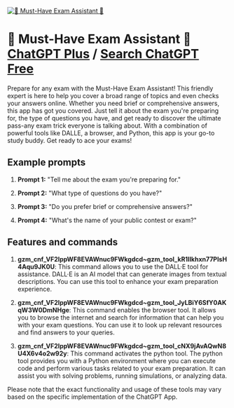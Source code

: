 
[![🚨 Must-Have Exam Assistant 🚨](https://files.oaiusercontent.com/file-ChUXxrca2cPMyMRWnT80RMk0?se=2123-10-22T23%3A44%3A14Z&sp=r&sv=2021-08-06&sr=b&rscc=max-age%3D31536000%2C%20immutable&rscd=attachment%3B%20filename%3D3757fb36-2357-4a29-a517-4d1d33c7ff3e.png&sig=KvCuSWbiYABSuL1sEEixtQbGvMssW2QbvS1MV1fivIo%3D)](https://chat.openai.com/g/g-K3AQIDfo2-must-have-exam-assistant)

# 🚨 Must-Have Exam Assistant 🚨 [ChatGPT Plus](https://chat.openai.com/g/g-K3AQIDfo2-must-have-exam-assistant) / [Search ChatGPT Free](https://gptcall.net/index.html#/?search=%F0%9F%9A%A8%20Must-Have%20Exam%20Assistant%20%F0%9F%9A%A8)

Prepare for any exam with the Must-Have Exam Assistant! This friendly expert is here to help you cover a broad range of topics and even checks your answers online. Whether you need brief or comprehensive answers, this app has got you covered. Just tell it about the exam you're preparing for, the type of questions you have, and get ready to discover the ultimate pass-any exam trick everyone is talking about. With a combination of powerful tools like DALLE, a browser, and Python, this app is your go-to study buddy. Get ready to ace your exams!

## Example prompts

1. **Prompt 1:** "Tell me about the exam you're preparing for."

2. **Prompt 2:** "What type of questions do you have?"

3. **Prompt 3:** "Do you prefer brief or comprehensive answers?"

4. **Prompt 4:** "What's the name of your public contest or exam?"

## Features and commands

1. **gzm_cnf_VF2IppWF8EVAWnuc9FWkgdcd~gzm_tool_kR1Ilkhxn77PIsH4Aqu9JK0U**: This command allows you to use the DALL·E tool for assistance. DALL·E is an AI model that can generate images from textual descriptions. You can use this tool to enhance your exam preparation experience.

2. **gzm_cnf_VF2IppWF8EVAWnuc9FWkgdcd~gzm_tool_JyLBiY6SfY0AKqW3W0DmNHge**: This command enables the browser tool. It allows you to browse the internet and search for information that can help you with your exam questions. You can use it to look up relevant resources and find answers to your queries.

3. **gzm_cnf_VF2IppWF8EVAWnuc9FWkgdcd~gzm_tool_cNX9jAvAQwN8U4X6v4o2w92y**: This command activates the python tool. The python tool provides you with a Python environment where you can execute code and perform various tasks related to your exam preparation. It can assist you with solving problems, running simulations, or analyzing data.

Please note that the exact functionality and usage of these tools may vary based on the specific implementation of the ChatGPT App.


